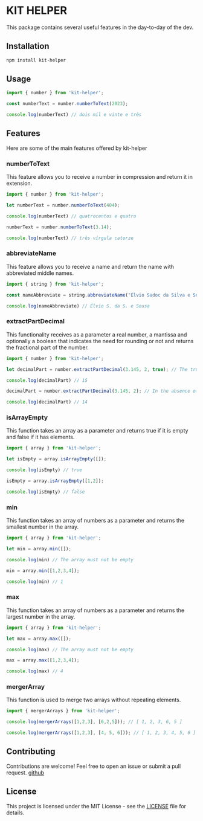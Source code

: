 # KIT HELPER

This package contains several useful features in the day-to-day of the dev.

## Installation

```bash
npm install kit-helper
```

## Usage

```typescript
import { number } from 'kit-helper';

const numberText = number.numberToText(2023);

console.log(numberText) // dois mil e vinte e três
```

## Features

Here are some of the main features offered by kit-helper

### numberToText

This feature allows you to receive a number in compression and return it in extension.

```typescript
import { number } from 'kit-helper';

let numberText = number.numberToText(404);

console.log(numberText) // quatrocentos e quatro

numberText = number.numberToText(3.14);

console.log(numberText) // três vírgula catorze
```
### abbreviateName

This feature allows you to receive a name and return the name with abbreviated middle names.


```typescript
import { string } from 'kit-helper';

const nameAbbreviate = string.abbreviateName("Élvio Sadoc da Silva e Sousa");

console.log(nameAbbreviate) // Élvio S. da S. e Sousa
```

### extractPartDecimal

This functionality receives as a parameter a real number, a mantissa and optionally a boolean that 
indicates the need for rounding or not and returns the fractional part of the number.

```typescript
import { number } from 'kit-helper';

let decimalPart = number.extractPartDecimal(3.145, 2, true); // The true indicates that we want to round

console.log(decimalPart) // 15

decimalPart = number.extractPartDecimal(3.145, 2); // In the absence of the third parameter, it is understood that you do not want to round

console.log(decimalPart) // 14
```

### isArrayEmpty

This function takes an array as a parameter and returns true if it is empty and false if it has elements.

```typescript
import { array } from 'kit-helper';

let isEmpty = array.isArrayEmpty([]);

console.log(isEmpty) // true

isEmpty = array.isArrayEmpty([1,2]);

console.log(isEmpty) // false
```

### min

This function takes an array of numbers as a parameter and returns the smallest number in the array.

```typescript
import { array } from 'kit-helper';

let min = array.min([]);

console.log(min) // The array must not be empty

min = array.min([1,2,3,4]);

console.log(min) // 1
```

### max

This function takes an array of numbers as a parameter and returns the largest number in the array.

```typescript
import { array } from 'kit-helper';

let max = array.max([]);

console.log(max) // The array must not be empty

max = array.max([1,2,3,4]);

console.log(max) // 4
```

### mergerArray

This function is used to merge two arrays without repeating elements.

```typescript
import { mergerArrays } from 'kit-helper';

console.log(mergerArrays([1,2,3], [6,2,5])); // [ 1, 2, 3, 6, 5 ]

console.log(mergerArrays([1,2,3], [4, 5, 6])); // [ 1, 2, 3, 4, 5, 6 ]

```


## Contributing

Contributions are welcome! Feel free to open an issue or submit a pull request. [github](https://github.com/ManuelismoXp/kit-helper)


## License

This project is licensed under the MIT License - see the [LICENSE](https://opensource.org/license/mit/) file for details.